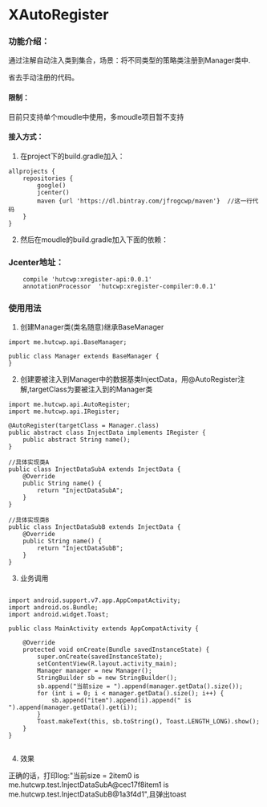 # XAutoRegister

### 功能介绍：
通过注解自动注入类到集合，场景：将不同类型的策略类注册到Manager类中.

省去手动注册的代码。

#### 限制：
目前只支持单个moudle中使用，多moudle项目暂不支持

#### 接入方式：
1. 在project下的build.gradle加入：
```
allprojects {
    repositories {
        google()
        jcenter()
        maven {url 'https://dl.bintray.com/jfrogcwp/maven'}  //这一行代码
    }
}
```

2. 然后在moudle的build.gradle加入下面的依赖：
### Jcenter地址：
```
    compile 'hutcwp:xregister-api:0.0.1'
    annotationProcessor  'hutcwp:xregister-compiler:0.0.1'
```

### 使用用法

1. 创建Manager类(类名随意)继承BaseManager
```
import me.hutcwp.api.BaseManager;

public class Manager extends BaseManager {
}
```

2. 创建要被注入到Manager中的数据基类InjectData，用@AutoRegister注解,targetClass为要被注入到的Manager类
```
import me.hutcwp.api.AutoRegister;
import me.hutcwp.api.IRegister;

@AutoRegister(targetClass = Manager.class)
public abstract class InjectData implements IRegister {
    public abstract String name();
}

//具体实现类A
public class InjectDataSubA extends InjectData {
    @Override
    public String name() {
        return "InjectDataSubA";
    }
}

//具体实现类B
public class InjectDataSubB extends InjectData {
    @Override
    public String name() {
        return "InjectDataSubB";
    }
}
```

3. 业务调用
```

import android.support.v7.app.AppCompatActivity;
import android.os.Bundle;
import android.widget.Toast;

public class MainActivity extends AppCompatActivity {

    @Override
    protected void onCreate(Bundle savedInstanceState) {
        super.onCreate(savedInstanceState);
        setContentView(R.layout.activity_main);
        Manager manager = new Manager();
        StringBuilder sb = new StringBuilder();
        sb.append("当前size = ").append(manager.getData().size());
        for (int i = 0; i < manager.getData().size(); i++) {
            sb.append("item").append(i).append(" is ").append(manager.getData().get(i));
        }
        Toast.makeText(this, sb.toString(), Toast.LENGTH_LONG).show();
    }
}


```

4. 效果

正确的话，打印log:"当前size = 2item0 is me.hutcwp.test.InjectDataSubA@cec17f8item1 is me.hutcwp.test.InjectDataSubB@1a3f4d1",且弹出toast
